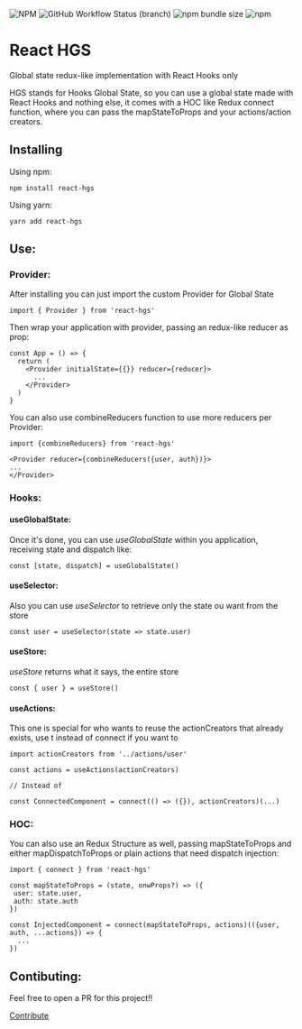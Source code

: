 ![NPM](https://img.shields.io/npm/l/react-hgs) ![GitHub Workflow Status (branch)](https://img.shields.io/github/workflow/status/MSimone12/react-hgs/test/master) ![npm bundle size](https://img.shields.io/bundlephobia/min/react-hgs) ![npm](https://img.shields.io/npm/v/react-hgs)
# React HGS
Global state redux-like implementation with React Hooks only

HGS stands for Hooks Global State, so you can use a global state made with React Hooks and nothing else, it comes with a HOC like Redux connect function, where you can pass the mapStateToProps and your actions/action creators.

## Installing
Using npm:
```
npm install react-hgs
```

Using yarn:
```
yarn add react-hgs
```

## Use:

### Provider:

After installing you can just import the custom Provider for Global State

```
import { Provider } from 'react-hgs'
```

Then wrap your application with provider, passing an redux-like reducer as prop:

```
const App = () => {
  return (
    <Provider initialState={{}} reducer={reducer}>
      ...
    </Provider>
  )
}
```

You can also use combineReducers function to use more reducers per Provider:

```
import {combineReducers} from 'react-hgs'

<Provider reducer={combineReducers({user, auth})}>
...
</Provider>
```

### Hooks:

#### useGlobalState:

Once it's done, you can use *useGlobalState* within you application, receiving state and dispatch like:
```
const [state, dispatch] = useGlobalState()
```
#### useSelector:

Also you can use *useSelector* to retrieve only the state ou want from the store

```
const user = useSelector(state => state.user)
```

#### useStore:

*useStore* returns what it says, the entire store

```
const { user } = useStore()
```

#### useActions:

This one is special for who wants to reuse the actionCreators that already exists, use t instead of connect if you want to

```
import actionCreators from '../actions/user'

const actions = useActions(actionCreators)

// Instead of

const ConnectedComponent = connect(() => ({}), actionCreators)(...)
```


### HOC:

You can also use an Redux Structure as well, passing mapStateToProps and either mapDispatchToProps or plain actions that need dispatch injection:

```
import { connect } from 'react-hgs'

const mapStateToProps = (state, onwProps?) => ({
 user: state.user,
 auth: state.auth
})

const InjectedComponent = connect(mapStateToProps, actions)(({user, auth, ...actions}) => {
  ...
})
```

## Contibuting:

Feel free to open a PR for this project!!

[Contribute](https://github.com/MSimone12/react-hgs)

